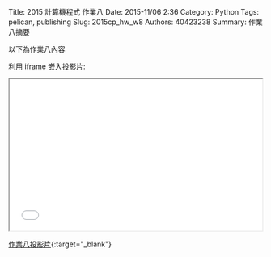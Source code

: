 Title: 2015 計算機程式 作業八
Date: 2015-11/06 2:36
Category: Python
Tags: pelican, publishing
Slug: 2015cp_hw_w8
Authors: 40423238
Summary: 作業八摘要

以下為作業八內容

利用 iframe 嵌入投影片:

<iframe src="40423238_cp_w8_p.html" width="500" height="300"></iframe>

[作業八投影片](40423238_cp_w8_p.html){:target="_blank"}